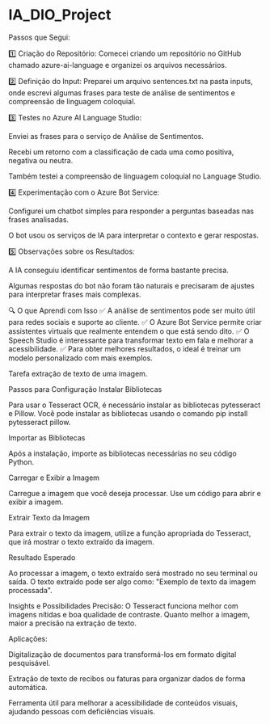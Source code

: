 # IA_DIO_Project

Passos que Segui:

1️⃣ Criação do Repositório: Comecei criando um repositório no GitHub chamado azure-ai-language e organizei os arquivos necessários.

2️⃣ Definição do Input: Preparei um arquivo sentences.txt na pasta inputs, onde escrevi algumas frases para teste de análise de sentimentos e compreensão de linguagem coloquial.

3️⃣ Testes no Azure AI Language Studio:

Enviei as frases para o serviço de Análise de Sentimentos.

Recebi um retorno com a classificação de cada uma como positiva, negativa ou neutra.

Também testei a compreensão de linguagem coloquial no Language Studio.

4️⃣ Experimentação com o Azure Bot Service:

Configurei um chatbot simples para responder a perguntas baseadas nas frases analisadas.

O bot usou os serviços de IA para interpretar o contexto e gerar respostas.

5️⃣ Observações sobre os Resultados:

A IA conseguiu identificar sentimentos de forma bastante precisa.

Algumas respostas do bot não foram tão naturais e precisaram de ajustes para interpretar frases mais complexas.


🔍 O que Aprendi com Isso
✅ A análise de sentimentos pode ser muito útil para redes sociais e suporte ao cliente.
✅ O Azure Bot Service permite criar assistentes virtuais que realmente entendem o que está sendo dito.
✅ O Speech Studio é interessante para transformar texto em fala e melhorar a acessibilidade.
✅ Para obter melhores resultados, o ideal é treinar um modelo personalizado com mais exemplos.


Tarefa extração de texto de uma imagem.

Passos para Configuração
Instalar Bibliotecas

Para usar o Tesseract OCR, é necessário instalar as bibliotecas pytesseract e Pillow. Você pode instalar as bibliotecas usando o comando pip install pytesseract pillow.

Importar as Bibliotecas

Após a instalação, importe as bibliotecas necessárias no seu código Python.

Carregar e Exibir a Imagem

Carregue a imagem que você deseja processar. Use um código para abrir e exibir a imagem.

Extrair Texto da Imagem

Para extrair o texto da imagem, utilize a função apropriada do Tesseract, que irá mostrar o texto extraído da imagem.

Resultado Esperado

Ao processar a imagem, o texto extraído será mostrado no seu terminal ou saída. O texto extraído pode ser algo como: "Exemplo de texto da imagem processada".

Insights e Possibilidades
Precisão: O Tesseract funciona melhor com imagens nítidas e boa qualidade de contraste. Quanto melhor a imagem, maior a precisão na extração de texto.

Aplicações:

Digitalização de documentos para transformá-los em formato digital pesquisável.

Extração de texto de recibos ou faturas para organizar dados de forma automática.

Ferramenta útil para melhorar a acessibilidade de conteúdos visuais, ajudando pessoas com deficiências visuais.

